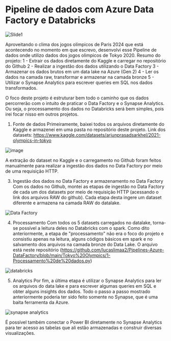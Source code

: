 # Pipeline de dados com Azure Data Factory e Databricks
![Slide1](https://github.com/user-attachments/assets/41770670-d235-4b88-83fd-33758efdd1c7)

Aproveitando o clima dos jogos olímpicos de Paris 2024 que está acontecendo no momento em que escrevo, desenvolvi esse Pipeline de dados onde utilizo dados dos jogos olimpicos de Tokyo 2020.
Resumo do projeto:
1 - Extrair os dados diretamente do Kaggle e carregar no repositório do Github
2 - Realizar a ingestão dos dados utilizando o Data Factory
3 - Armazenar os dados brutos em um data lake na Azure (Gen 2)
4 - Ler os dados na camada raw, transformar e armazenar na camada bronze
5 - Utilizar o Synapse Analytics para escrever queries em SQL nos dados transformados.

O foco deste projeto é estruturar bem todo o caminho que os dados percorrerão com o intuito de praticar o Data Factory e o Synapse Analytics. Ou seja, o processamento dos dados no Databricks será bem simples, pois irei focar nisso em outros projetos.

1) Fonte de dados
Primeiramente, baixei todos os arquivos diretamente do Kaggle e armazenei em uma pasta no repositório deste projeto.
Link dos datasets: https://www.kaggle.com/datasets/arjunprasadsarkhel/2021-olympics-in-tokyo

![image](https://github.com/user-attachments/assets/70e745b4-ecd3-4bc2-8590-d9446e78419c)

A extração do dataset no Kaggle e o carregamento no Github foram feitos manualmente para realizar a ingestão dos dados no Data Factory por meio de uma requisição HTTP.

3) Ingestão dos dados no Data Factory e armazenamento no Data Factory
Com os dados no Github, montei as etapas de ingestão no Data Factory de cada um dos datasets por meio de requisição HTTP (acessando o link dos arquivos RAW do github). Cada etapa desta ingere um dataset diferente e armazena na camada RAW do datalake.

![Data Factory](https://github.com/user-attachments/assets/08c22789-1825-457f-aed5-3c735352f350)

4) Processamento
Com todos os 5 datasets carregados no datalake, torna-se possível a leitura deles no Databricks com o spark. Como dito anteriormente, a etapa de "processamento" não era o foco do projeto e consistiu apenas na leitura, alguns códigos básicos em spark e no salvamento dos arquivos na camada bronze do Data Lake. O arquivo está neste repositório (https://github.com/lucaslimaa2/Pipelines-Azure-DataFactory/blob/main/Tokyo%20Olympics/1-Processamento%20de%20dados.py)

![databricks](https://github.com/user-attachments/assets/c20bc385-62ee-4456-85c1-6e0978df6791)

5) Analytics
Por fim, a última etapa é utilizar o Synapse Analytics para ler os arquivos do data lake e para escrever algumas queries em SQL e obter alguns insights dos dados. Todo o passo a passo mostrado anteriormente poderia ter sido feito somente no Synapse, que é uma baita ferramenta da Azure.

![synapse analytics](https://github.com/user-attachments/assets/73833485-eef0-4786-bef1-7d1fe48d214a)

É possível também conectar o Power BI diretamente no Synapse Analytics para ter acesso as tabelas que ali estão armazenadas e construir diversas visualizações. 

